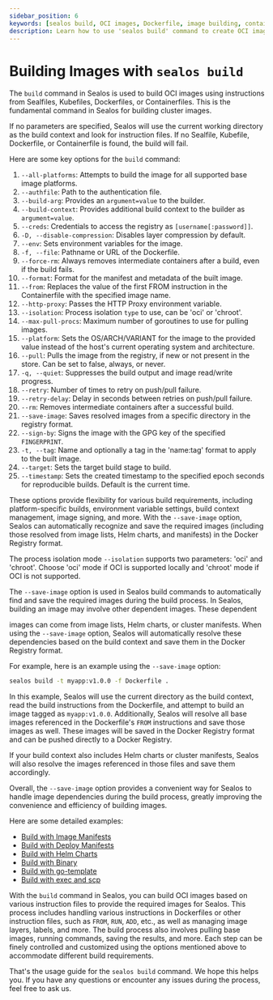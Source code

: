 ```yaml
---
sidebar_position: 6
keywords: [sealos build, OCI images, Dockerfile, image building, containerization, Sealfile, Kubefile, build options, image dependencies, Docker Registry]
description: Learn how to use 'sealos build' command to create OCI images with various instruction files, manage dependencies, and optimize your containerization workflow.
---
```


# Building Images with `sealos build`

The `build` command in Sealos is used to build OCI images using instructions from Sealfiles, Kubefiles, Dockerfiles, or
Containerfiles. This is the fundamental command in Sealos for building cluster images.

If no parameters are specified, Sealos will use the current working directory as the build context and look for
instruction files. If no Sealfile, Kubefile, Dockerfile, or Containerfile is found, the build will fail.

Here are some key options for the `build` command:

1. `--all-platforms`: Attempts to build the image for all supported base image platforms.
2. `--authfile`: Path to the authentication file.
3. `--build-arg`: Provides an `argument=value` to the builder.
4. `--build-context`: Provides additional build context to the builder as `argument=value`.
5. `--creds`: Credentials to access the registry as `[username[:password]]`.
6. `-D, --disable-compression`: Disables layer compression by default.
7. `--env`: Sets environment variables for the image.
8. `-f, --file`: Pathname or URL of the Dockerfile.
9. `--force-rm`: Always removes intermediate containers after a build, even if the build fails.
10. `--format`: Format for the manifest and metadata of the built image.
11. `--from`: Replaces the value of the first FROM instruction in the Containerfile with the specified image name.
12. `--http-proxy`: Passes the HTTP Proxy environment variable.
13. `--isolation`: Process isolation `type` to use, can be 'oci' or 'chroot'.
14. `--max-pull-procs`: Maximum number of goroutines to use for pulling images.
15. `--platform`: Sets the OS/ARCH/VARIANT for the image to the provided value instead of the host's current operating
    system and architecture.
16. `--pull`: Pulls the image from the registry, if new or not present in the store. Can be set to false, always, or
    never.
17. `-q, --quiet`: Suppresses the build output and image read/write progress.
18. `--retry`: Number of times to retry on push/pull failure.
19. `--retry-delay`: Delay in seconds between retries on push/pull failure.
20. `--rm`: Removes intermediate containers after a successful build.
21. `--save-image`: Saves resolved images from a specific directory in the registry format.
22. `--sign-by`: Signs the image with the GPG key of the specified `FINGERPRINT`.
23. `-t, --tag`: Name and optionally a tag in the 'name:tag' format to apply to the built image.
24. `--target`: Sets the target build stage to build.
25. `--timestamp`: Sets the created timestamp to the specified epoch seconds for reproducible builds. Default is the
    current time.

These options provide flexibility for various build requirements, including platform-specific builds, environment
variable settings, build context management, image signing, and more. With the `--save-image` option, Sealos can
automatically recognize and save the required images (including those resolved from image lists, Helm charts, and
manifests) in the Docker Registry format.

The process isolation mode `--isolation` supports two parameters: 'oci' and 'chroot'. Choose 'oci' mode if OCI is
supported locally and 'chroot' mode if OCI is not supported.

The `--save-image` option is used in Sealos build commands to automatically find and save the required images during the
build process. In Sealos, building an image may involve other dependent images. These dependent

images can come from image lists, Helm charts, or cluster manifests. When using the `--save-image` option, Sealos will
automatically resolve these dependencies based on the build context and save them in the Docker Registry format.

For example, here is an example using the `--save-image` option:

```bash
sealos build -t myapp:v1.0.0 -f Dockerfile .
```

In this example, Sealos will use the current directory as the build context, read the build instructions from the
Dockerfile, and attempt to build an image tagged as `myapp:v1.0.0`. Additionally, Sealos will resolve all base images
referenced in the Dockerfile's `FROM` instructions and save those images as well. These images will be saved in the
Docker Registry format and can be pushed directly to a Docker Registry.

If your build context also includes Helm charts or cluster manifests, Sealos will also resolve the images referenced in
those files and save them accordingly.

Overall, the `--save-image` option provides a convenient way for Sealos to handle image dependencies during the build
process, greatly improving the convenience and efficiency of building images.

Here are some detailed examples:

- [Build with Image Manifests](/self-hosting/lifecycle-management/operations/build-image/build-image-image_list.md)
- [Build with Deploy Manifests](/self-hosting/lifecycle-management/operations/build-image/build-image-manifests.md)
- [Build with Helm Charts](/self-hosting/lifecycle-management/operations/build-image/build-image-helm_charts.md)
- [Build with Binary](/self-hosting/lifecycle-management/operations/build-image/build-image-binary.md)
- [Build with go-template](/self-hosting/lifecycle-management/operations/build-image/build-image-go_template.md)
- [Build with exec and scp](/self-hosting/lifecycle-management/operations/build-image/build-image-scp_exec.md)

With the `build` command in Sealos, you can build OCI images based on various instruction files to provide the required
images for Sealos. This process includes handling various instructions in Dockerfiles or other instruction files, such
as `FROM`, `RUN`, `ADD`, etc., as well as managing image layers, labels, and more. The build process also involves
pulling base images, running commands, saving the results, and more. Each step can be finely controlled and customized
using the options mentioned above to accommodate different build requirements.

That's the usage guide for the `sealos build` command. We hope this helps you. If you have any questions or encounter
any issues during the process, feel free to ask us.
